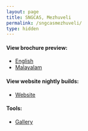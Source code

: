 ```yaml
---
layout: page
title: SNGCAS, Mezhuveli
permalink: /sngcasmezhuveli/
type: hidden
---
```

#### View brochure preview:
- <a href="/previews/brochures/sngcasmezhuveli/en/" target="_blank">English</a>
- <a href="/previews/brochures/sngcasmezhuveli/ml/" target="_blank">Malayalam</a>

#### View website nightly builds:
- <a href="https://bharatsp007.github.io" target="_blank">Website</a>

#### Tools:
- <a href="./tools/gallery/wizard/" target="_blank">Gallery</a>